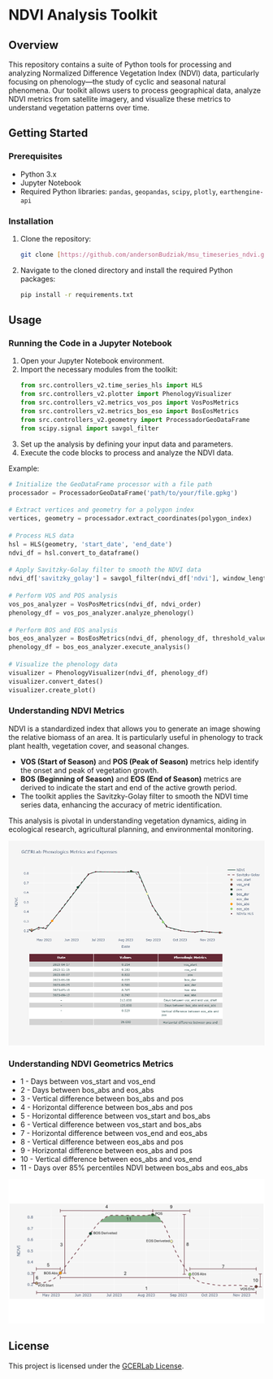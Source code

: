 
# NDVI Analysis Toolkit

## Overview

This repository contains a suite of Python tools for processing and analyzing Normalized Difference Vegetation Index (NDVI) data, particularly focusing on phenology—the study of cyclic and seasonal natural phenomena. Our toolkit allows users to process geographical data, analyze NDVI metrics from satellite imagery, and visualize these metrics to understand vegetation patterns over time.

## Getting Started

### Prerequisites

- Python 3.x
- Jupyter Notebook
- Required Python libraries: `pandas`, `geopandas`, `scipy`, `plotly`, `earthengine-api`

### Installation

1. Clone the repository:
   ```bash
   git clone [https://github.com/andersonBudziak/msu_timeseries_ndvi.git]
   ```
2. Navigate to the cloned directory and install the required Python packages:
   ```bash
   pip install -r requirements.txt
   ```

## Usage

### Running the Code in a Jupyter Notebook

1. Open your Jupyter Notebook environment.
2. Import the necessary modules from the toolkit:
   ```python
   from src.controllers_v2.time_series_hls import HLS
   from src.controllers_v2.plotter import PhenologyVisualizer
   from src.controllers_v2.metrics_vos_pos import VosPosMetrics
   from src.controllers_v2.metrics_bos_eso import BosEosMetrics
   from src.controllers_v2.geometry import ProcessadorGeoDataFrame
   from scipy.signal import savgol_filter
   ```
3. Set up the analysis by defining your input data and parameters.
4. Execute the code blocks to process and analyze the NDVI data.

Example:
```python
# Initialize the GeoDataFrame processor with a file path
processador = ProcessadorGeoDataFrame('path/to/your/file.gpkg')

# Extract vertices and geometry for a polygon index
vertices, geometry = processador.extract_coordinates(polygon_index)

# Process HLS data
hsl = HLS(geometry, 'start_date', 'end_date')
ndvi_df = hsl.convert_to_dataframe()

# Apply Savitzky-Golay filter to smooth the NDVI data
ndvi_df['savitzky_golay'] = savgol_filter(ndvi_df['ndvi'], window_length, polynomial_order)

# Perform VOS and POS analysis
vos_pos_analyzer = VosPosMetrics(ndvi_df, ndvi_order)
phenology_df = vos_pos_analyzer.analyze_phenology()

# Perform BOS and EOS analysis
bos_eos_analyzer = BosEosMetrics(ndvi_df, phenology_df, threshold_value)
phenology_df = bos_eos_analyzer.execute_analysis()

# Visualize the phenology data
visualizer = PhenologyVisualizer(ndvi_df, phenology_df)
visualizer.convert_dates()
visualizer.create_plot()
```

### Understanding NDVI Metrics

NDVI is a standardized index that allows you to generate an image showing the relative biomass of an area. It is particularly useful in phenology to track plant health, vegetation cover, and seasonal changes.

- **VOS (Start of Season)** and **POS (Peak of Season)** metrics help identify the onset and peak of vegetation growth.
- **BOS (Beginning of Season)** and **EOS (End of Season)** metrics are derived to indicate the start and end of the active growth period.
- The toolkit applies the Savitzky-Golay filter to smooth the NDVI time series data, enhancing the accuracy of metric identification.

This analysis is pivotal in understanding vegetation dynamics, aiding in ecological research, agricultural planning, and environmental monitoring.

![metrics](image.png)


### Understanding NDVI Geometrics Metrics
- 1 - Days between vos_start and vos_end
- 2 - Days between bos_abs and eos_abs
- 3 - Vertical difference between bos_abs and pos
- 4 - Horizontal difference between bos_abs and pos
- 5 - Horizontal difference between vos_start and bos_abs
- 6 - Vertical difference between vos_start and bos_abs
- 7 - Horizontal difference between vos_end and eos_abs
- 8 - Vertical difference between eos_abs and pos
- 9 - Horizontal difference between eos_abs and pos
- 10 - Vertical difference between eos_abs and vos_end
- 11 - Days over 85% percentiles NDVI between bos_abs and eos_abs




![geometrics_metrics](plot_metrics.png)


## License

This project is licensed under the [GCERLab License](https://www.gcerlab.com/).
